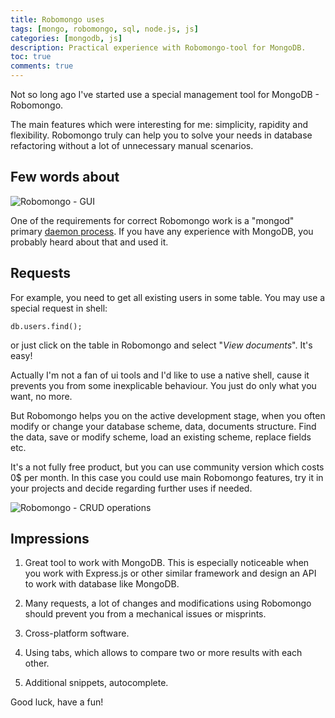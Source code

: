 ```yaml
---
title: Robomongo uses
tags: [mongo, robomongo, sql, node.js, js]
categories: [mongodb, js]
description: Practical experience with Robomongo-tool for MongoDB.
toc: true
comments: true
---
```


Not so long ago I've started use a special management tool for MongoDB - Robomongo. 

<!-- more -->

The main features which were interesting for me: simplicity, rapidity and flexibility. Robomongo truly can help you to solve your needs in database refactoring without a lot of unnecessary manual scenarios. 

## Few words about

![Robomongo - GUI](http://bicortex.com/bicortex/wp-content/post_content//2014/01/MongoDB-part4-robomongo-gui.png)

One of the requirements for correct Robomongo work is a "mongod" primary [daemon process](https://docs.mongodb.com/manual/reference/program/mongod/). If you have any experience with MongoDB, you probably heard about that and used it.

## Requests

For example, you need to get all existing users in some table. You may use a special request in shell:

```batch
db.users.find();
```

or just click on the table in Robomongo and select "*View documents*". It's easy!

Actually I'm not a fan of ui tools and I'd like to use a native shell, cause it prevents you from some inexplicable behaviour. You just do only what you want, no more.

But Robomongo helps you on the active development stage, when you often modify or change your database scheme, data, documents structure. Find the data, save or modify scheme, load an existing scheme, replace fields etc.

It's a not fully free product, but you can use community version which costs 0$ per month. In this case you could use main Robomongo features, try it in your projects and decide regarding further uses if needed.

![Robomongo - CRUD operations](https://d2.alternativeto.net/dist/s/69543700-5346-e311-b64a-002590a05f5f_2_full.png?format=jpg&width=1200&height=1200&mode=crop&upscale=false)

## Impressions

1. Great tool to work with MongoDB. This is especially noticeable when you work with Express.js or other similar framework and design an API to work with database like MongoDB. 

2. Many requests, a lot of changes and modifications using Robomongo should prevent you from a mechanical issues or misprints.

3. Cross-platform software.

4. Using tabs, which allows to compare two or more results with each other.

5. Additional snippets, autocomplete.

Good luck, have a fun!
